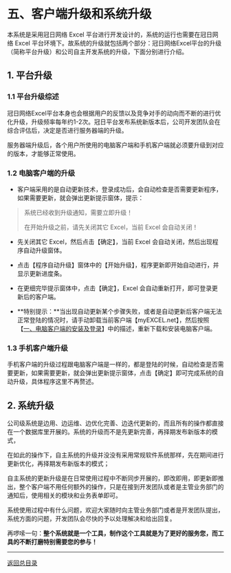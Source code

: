 # 五、客户端升级和系统升级

本系统是采用冠日网络 Excel 平台进行开发设计的，系统的运行也需要在冠日网络 Excel 平台环境下。故系统的升级就包括两个部分：冠日网络Excel平台的升级（简称平台升级）和公司自主开发系统的升级，下面分别进行介绍。

## 1. 平台升级

### 1.1 平台升级综述

冠日网络Excel平台本身也会根据用户的反馈以及竞争对手的动向而不断的进行优化升级，升级频率每年约1-2次。冠日平台发布系统新版本后，公司开发团队会在综合评估后，决定是否进行服务器端的升级。

服务器端升级后，各个用户所使用的电脑客户端和手机客户端就必须要升级到对应的版本，才能够正常使用。

### 1.2 电脑客户端的升级

- 客户端采用的是自动更新技术，登录成功后，会自动检查是否需要更新程序，如果需要更新，就会弹出更新提示窗体，提示：

> 系统已经收到升级通知，需要立即升级！
>
> 在开始升级之前，请先关闭其它 Excel，当前 Excel 会自动关闭！

- 先关闭其它 Excel，然后点击【确定】，当前 Excel 会自动关闭，然后出现程序自动升级窗体。

- 点击【程序自动升级】窗体中的【开始升级】，程序更新即开始自动进行，并显示更新进度条。

- 在更细完毕提示窗体中，点击【确定】，Excel 会自动重新打开，即可登录更新后的客户端。

- **特别提示：**当出现自动更新某个步骤失败，或者是自动更新后客户端无法正常登陆的情况时，请手动卸载当前客户端【myEXCEL.net】，然后按照【[一、电脑客户端的安装及登录](p1_sys_install_login_cp.md)】中的描述，重新下载和安装电脑客户端。

### 1.3 手机客户端升级

手机客户端的升级过程跟电脑客户端是一样的，都是登陆的时候，自动检查是否需要更新，如果需要更新，就会弹出更新提示窗体，点击【确定】即可完成系统的自动升级，具体程序这里不再赘述。

## 2. 系统升级

公司级系统是边用、边运维、边优化完善、边迭代更新的，而且所有的操作都直接在一个数据库里开展的。系统的升级而不是先更新完善，再择期发布新版本的模式，

在如此的操作下，自主系统的升级并没没有采用常规软件系统那样，先在期间进行更新优化，再择期发布新版本的模式；

自主系统的更新升级是在日常使用过程中不断同步开展的，即改即用，即更新即推出，整个客户端不用任何额外的操作，只是在接到开发团队或者是主管业务部门的通知后，使用相关的模块和业务表单即可。

系统使用过程中有什么问题，欢迎大家随时向主管业务部门或者是开发团队提出，系统方面的问题，开发团队会尽快的予以处理解决和给出回复。

再啰嗦一句：**整个系统就是一个工具，制作这个工具就是为了更好的服务您，而工具的不断打磨特别需要您的参与！**

------

[返回总目录](sys_user_manual.md)
